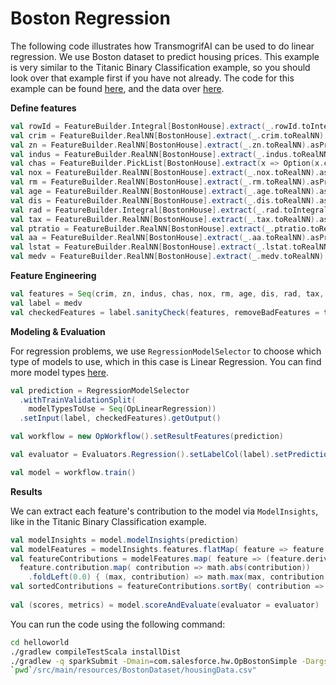 # Boston Regression

The following code illustrates how TransmogrifAI can be used to do linear regression. We use Boston dataset to predict housing prices. This example is very similar to the Titanic Binary Classification example, so you should look over that example first if you have not already.
The code for this example can be found [here](https://github.com/salesforce/TransmogrifAI/tree/master/helloworld/src/main/scala/com/salesforce/hw/boston), and the data over [here](https://github.com/salesforce/op/tree/master/helloworld/src/main/resources/BostonDataset).

**Define features**
```scala
val rowId = FeatureBuilder.Integral[BostonHouse].extract(_.rowId.toIntegral).asPredictor
val crim = FeatureBuilder.RealNN[BostonHouse].extract(_.crim.toRealNN).asPredictor
val zn = FeatureBuilder.RealNN[BostonHouse].extract(_.zn.toRealNN).asPredictor
val indus = FeatureBuilder.RealNN[BostonHouse].extract(_.indus.toRealNN).asPredictor
val chas = FeatureBuilder.PickList[BostonHouse].extract(x => Option(x.chas).toPickList).asPredictor
val nox = FeatureBuilder.RealNN[BostonHouse].extract(_.nox.toRealNN).asPredictor
val rm = FeatureBuilder.RealNN[BostonHouse].extract(_.rm.toRealNN).asPredictor
val age = FeatureBuilder.RealNN[BostonHouse].extract(_.age.toRealNN).asPredictor
val dis = FeatureBuilder.RealNN[BostonHouse].extract(_.dis.toRealNN).asPredictor
val rad = FeatureBuilder.Integral[BostonHouse].extract(_.rad.toIntegral).asPredictor
val tax = FeatureBuilder.RealNN[BostonHouse].extract(_.tax.toRealNN).asPredictor
val ptratio = FeatureBuilder.RealNN[BostonHouse].extract(_.ptratio.toRealNN).asPredictor
val aa = FeatureBuilder.RealNN[BostonHouse].extract(_.aa.toRealNN).asPredictor
val lstat = FeatureBuilder.RealNN[BostonHouse].extract(_.lstat.toRealNN).asPredictor
val medv = FeatureBuilder.RealNN[BostonHouse].extract(_.medv.toRealNN).asResponse

```
**Feature Engineering**

```scala
val features = Seq(crim, zn, indus, chas, nox, rm, age, dis, rad, tax, ptratio, aa, lstat).transmogrify()
val label = medv
val checkedFeatures = label.sanityCheck(features, removeBadFeatures = true)
```

**Modeling & Evaluation**

For regression problems, we use ```RegressionModelSelector``` to choose which type of models to use, which in this case is Linear Regression. You can find more model types [here](../developer-guide#modelselector).

```scala
val prediction = RegressionModelSelector
  .withTrainValidationSplit(
    modelTypesToUse = Seq(OpLinearRegression))
  .setInput(label, checkedFeatures).getOutput()

val workflow = new OpWorkflow().setResultFeatures(prediction)

val evaluator = Evaluators.Regression().setLabelCol(label).setPredictionCol(prediction)

val model = workflow.train()
```

**Results**

We can extract each feature's contribution to the model via ```ModelInsights```, like in the Titanic Binary Classification example.

```scala
val modelInsights = model.modelInsights(prediction)
val modelFeatures = modelInsights.features.flatMap( feature => feature.derivedFeatures)
val featureContributions = modelFeatures.map( feature => (feature.derivedFeatureName,
  feature.contribution.map( contribution => math.abs(contribution))
    .foldLeft(0.0) { (max, contribution) => math.max(max, contribution)}))
val sortedContributions = featureContributions.sortBy( contribution => -contribution._2)
    
val (scores, metrics) = model.scoreAndEvaluate(evaluator = evaluator)
```

You can run the code using the following command:

```bash
cd helloworld
./gradlew compileTestScala installDist
./gradlew -q sparkSubmit -Dmain=com.salesforce.hw.OpBostonSimple -Dargs="\
`pwd`/src/main/resources/BostonDataset/housingData.csv"
```
